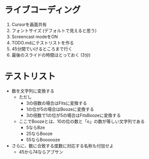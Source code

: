 # ライブコーディング

1. Cursorを画面共有
2. フォントサイズ (デフォルトで見えると思う)
3. Screencast modeをON
4. TODO.mdにテストリストを作る
5. 45分間でいけるところまで行く
6. 最後のスライドの時間はとっておく (3分)

# テストリスト

- 数を文字列に変換する
  - ただし
    - 3の倍数の場合はFitsに変換する
    - 1の位が5の場合はBoozeに変換する
    - 3の倍数で1の位が5の場合はFitsBoozeに変換する
  - ここでBoozeとは、10の位の数と「o」の数が等しい文字列である
    - 5ならBze
    - 25ならBooze
    - 55ならBoooooze
- さらに、数に合致する度数に対応する名称も付加せよ
  - 45から74ならアブサン
